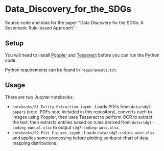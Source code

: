 # Data_Discovery_for_the_SDGs

Source code and data for the paper "Data Discovery for the SDGs: A Systematic Rule-based Approach".

## Setup

You will need to install [Poppler](https://poppler.freedesktop.org/) and 
[Tesseract](https://tesseract-ocr.github.io/) before you can run the 
Python code.

Python requirements can be found in `requirements.txt`. 

## Usage

There are two Jupyter notebooks:
* `notebooks/01-Entity_Extraction.ipynb` : Loads PDFs from `data/sdg7-papers` 
(note: PDFs note included in this repository), converts each to 
images using Poppler, then uses Tesseract to perform OCR to extract the text, 
then extracts entities based on rules derived from `data/sdg7-coding-manual.xlsx` to output `sdg7-coding-auto.xlsx`.
* `notebooks/02-Plot_Figures.ipynb` : Loads `data/sdg7-coding-auto.xlsx` and 
applies some 
processing before plotting sunburst chart of data mapping distributions.


